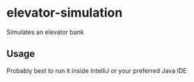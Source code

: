 # elevator-simulation

Simulates an elevator bank

## Usage

Probably best to run it inside IntelliJ or your preferred Java IDE
